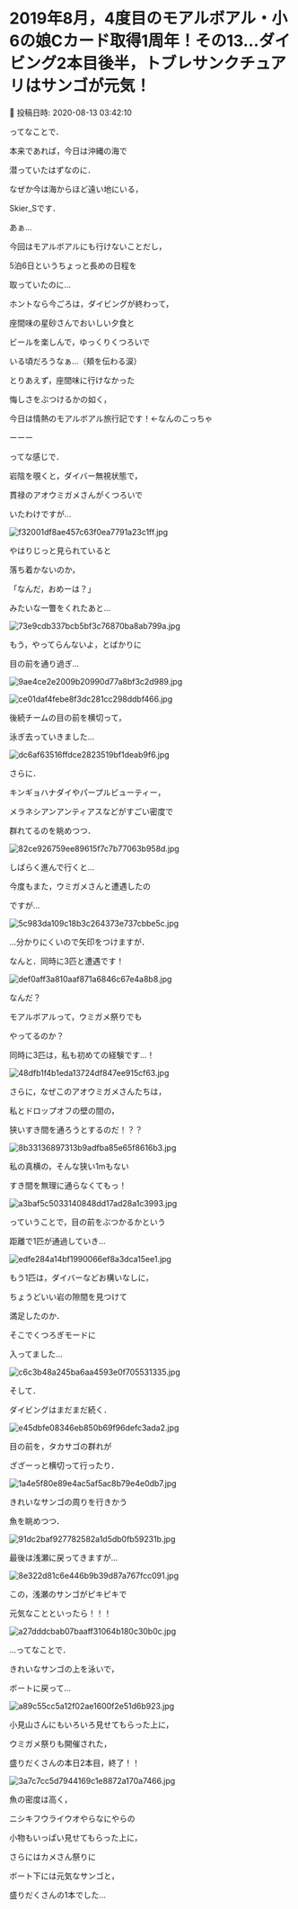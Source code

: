 # 2019年8月，4度目のモアルボアル・小6の娘Cカード取得1周年！その13…ダイビング2本目後半，トブレサンクチュアリはサンゴが元気！

📅 投稿日時: 2020-08-13 03:42:10

ってなことで．


本来であれば，今日は沖縄の海で


潜っていたはずなのに．


なぜか今は海からほど遠い地にいる，


Skier_Sです．





あぁ…


今回はモアルボアルにも行けないことだし，


5泊6日というちょっと長めの日程を


取っていたのに…





ホントなら今ごろは，ダイビングが終わって，


座間味の星砂さんでおいしい夕食と


ビールを楽しんで，ゆっくりくつろいで


いる頃だろうなぁ…（頬を伝わる涙）





とりあえず，座間味に行けなかった


悔しさをぶつけるかの如く，


今日は情熱のモアルボアル旅行記です！←なんのこっちゃ


ーーー





ってな感じで．


岩陰を覗くと，ダイバー無視状態で，


貫禄のアオウミガメさんがくつろいで


いたわけですが…




![f32001df8ae457c63f0ea7791a23c1ff.jpg](images/f32001df8ae457c63f0ea7791a23c1ff.jpg)




やはりじっと見られていると


落ち着かないのか，


「なんだ，おめーは？」


みたいな一瞥をくれたあと…




![73e9cdb337bcb5bf3c76870ba8ab799a.jpg](images/73e9cdb337bcb5bf3c76870ba8ab799a.jpg)




もう，やってらんないよ，とばかりに


目の前を通り過ぎ…




![9ae4ce2e2009b20990d77a8bf3c2d989.jpg](images/9ae4ce2e2009b20990d77a8bf3c2d989.jpg)









![ce01daf4febe8f3dc281cc298ddbf466.jpg](images/ce01daf4febe8f3dc281cc298ddbf466.jpg)




後続チームの目の前を横切って，


泳ぎ去っていきました…




![dc6af63516ffdce2823519bf1deab9f6.jpg](images/dc6af63516ffdce2823519bf1deab9f6.jpg)







さらに．


キンギョハナダイやパープルビューティー，


メラネシアンアンティアスなどがすごい密度で


群れてるのを眺めつつ．




![82ce926759ee89615f7c7b77063b958d.jpg](images/82ce926759ee89615f7c7b77063b958d.jpg)




しばらく進んで行くと…





今度もまた，ウミガメさんと遭遇したの


ですが…




![5c983da109c18b3c264373e737cbbe5c.jpg](images/5c983da109c18b3c264373e737cbbe5c.jpg)




…分かりにくいので矢印をつけますが．


なんと．同時に3匹と遭遇です！




![def0aff3a810aaf871a6846c67e4a8b8.jpg](images/def0aff3a810aaf871a6846c67e4a8b8.jpg)




なんだ？


モアルボアルって，ウミガメ祭りでも


やってるのか？


同時に3匹は，私も初めての経験です…！




![48dfb1f4b1eda13724df847ee915cf63.jpg](images/48dfb1f4b1eda13724df847ee915cf63.jpg)




さらに，なぜこのアオウミガメさんたちは，


私とドロップオフの壁の間の，


狭いすき間を通ろうとするのだ！？？




![8b33136897313b9adfba85e65f8616b3.jpg](images/8b33136897313b9adfba85e65f8616b3.jpg)




私の真横の，そんな狭い1mもない


すき間を無理に通らなくてもっ！




![a3baf5c5033140848dd17ad28a1c3993.jpg](images/a3baf5c5033140848dd17ad28a1c3993.jpg)




っていうことで，目の前をぶつかるかという


距離で1匹が通過していき…




![edfe284a14bf1990066ef8a3dca15ee1.jpg](images/edfe284a14bf1990066ef8a3dca15ee1.jpg)




もう1匹は，ダイバーなどお構いなしに，


ちょうどいい岩の隙間を見つけて


満足したのか．


そこでくつろぎモードに


入ってました…




![c6c3b48a245ba6aa4593e0f705531335.jpg](images/c6c3b48a245ba6aa4593e0f705531335.jpg)







そして．


ダイビングはまだまだ続く．




![e45dbfe08346eb850b69f96defc3ada2.jpg](images/e45dbfe08346eb850b69f96defc3ada2.jpg)




目の前を，タカサゴの群れが


ざざーっと横切って行ったり．




![1a4e5f80e89e4ac5af5ac8b79e4e0db7.jpg](images/1a4e5f80e89e4ac5af5ac8b79e4e0db7.jpg)




きれいなサンゴの周りを行きかう


魚を眺めつつ．




![91dc2baf927782582a1d5db0fb59231b.jpg](images/91dc2baf927782582a1d5db0fb59231b.jpg)







最後は浅瀬に戻ってきますが…




![8e322d81c6e446b9b39d87a767fcc091.jpg](images/8e322d81c6e446b9b39d87a767fcc091.jpg)




この，浅瀬のサンゴがピキピキで


元気なことといったら！！！




![a27dddcbab07baaff31064b180c30b0c.jpg](images/a27dddcbab07baaff31064b180c30b0c.jpg)







…ってなことで．


きれいなサンゴの上を泳いで，


ボートに戻って…




![a89c55cc5a12f02ae1600f2e51d6b923.jpg](images/a89c55cc5a12f02ae1600f2e51d6b923.jpg)




小見山さんにもいろいろ見せてもらった上に，


ウミガメ祭りも開催された，


盛りだくさんの本日2本目，終了！！




![3a7c7cc5d7944169c1e8872a170a7466.jpg](images/3a7c7cc5d7944169c1e8872a170a7466.jpg)







魚の密度は高く，


ニシキフウライウオやらなにやらの


小物もいっぱい見せてもらった上に，


さらにはカメさん祭りに


ボート下には元気なサンゴと，


盛りだくさんの1本でした…
